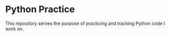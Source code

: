 # Python Practice

This repository serves the purpose of practicing and tracking Python code I work on.
